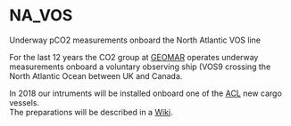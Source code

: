 # NA_VOS
Underway pCO2 measurements onboard the North Atlantic VOS line

For the last 12 years the CO2 group at [GEOMAR](https://www.geomar.de/forschen/fb2/fb2-ch/arbeitsgruppen/team-oco/#c25570) operates underway measurements onboard a voluntary observing ship (VOS9 crossing the North Atlantic Ocean between UK and Canada.

In 2018 our intruments will be installed onboard one of the [ACL](https:www.aclcargo.com) new cargo vessels.   
The preparations will be described in a [Wiki](https://github.com/tsteinhoff/NA_VOS/wiki/Lab-preparations).
